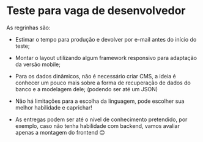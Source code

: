 # Teste para vaga de desenvolvedor

As regrinhas são:
- Estimar o tempo para produção e devolver por e-mail antes do início do teste;

- Montar o layout utilizando algum framework responsivo para adaptação da versão mobile;

- Para os dados dinâmicos, não é necessário criar CMS, a ideia é conhecer um pouco mais sobre a forma de recuperação de dados do banco e a modelagem dele; (podendo ser até um JSON)

- Não há limitações para a escolha da linguagem, pode escolher sua melhor habilidade e caprichar!

- As entregas podem ser até o nível de conhecimento pretendido, por exemplo, caso não tenha habilidade com backend, vamos avaliar apenas a montagem do frontend 😊
